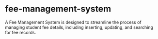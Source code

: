 # fee-management-system
A Fee Management System is designed to streamline the process of managing student fee details, including inserting, updating, and searching for fee records. 
